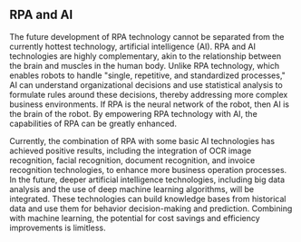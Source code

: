 ## RPA and AI

The future development of RPA technology cannot be separated from the currently hottest technology, artificial intelligence (AI). RPA and AI technologies are highly complementary, akin to the relationship between the brain and muscles in the human body. Unlike RPA technology, which enables robots to handle "single, repetitive, and standardized processes," AI can understand organizational decisions and use statistical analysis to formulate rules around these decisions, thereby addressing more complex business environments. If RPA is the neural network of the robot, then AI is the brain of the robot. By empowering RPA technology with AI, the capabilities of RPA can be greatly enhanced.

Currently, the combination of RPA with some basic AI technologies has achieved positive results, including the integration of OCR image recognition, facial recognition, document recognition, and invoice recognition technologies, to enhance more business operation processes. In the future, deeper artificial intelligence technologies, including big data analysis and the use of deep machine learning algorithms, will be integrated. These technologies can build knowledge bases from historical data and use them for behavior decision-making and prediction. Combining with machine learning, the potential for cost savings and efficiency improvements is limitless.
